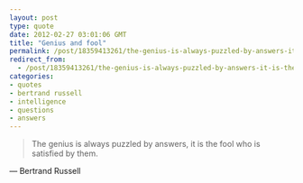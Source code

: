 ```yaml
---
layout: post
type: quote
date: 2012-02-27 03:01:06 GMT
title: "Genius and fool"
permalink: /post/18359413261/the-genius-is-always-puzzled-by-answers-it-is-the
redirect_from: 
  - /post/18359413261/the-genius-is-always-puzzled-by-answers-it-is-the
categories:
- quotes
- bertrand russell
- intelligence
- questions
- answers
---
```

<blockquote>The genius is always puzzled by answers, it is the fool who is satisfied by them.</blockquote>
<p>— Bertrand Russell</p>